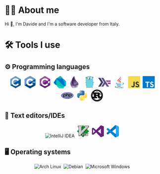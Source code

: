 # :man_technologist: About me
Hi :wave:, I'm Davide and I'm a software developer from Italy.
# :hammer_and_wrench: Tools I use
## :gear: Programming languages
<div align="center">
  <img src="https://github.com/devicons/devicon/blob/master/icons/c/c-original.svg" alt="C" width="40" height="40"/>&nbsp;
  <img src="https://github.com/devicons/devicon/blob/master/icons/cplusplus/cplusplus-original.svg" alt="C++" width="40" height="40"/>&nbsp;
  <img src="https://github.com/devicons/devicon/blob/master/icons/csharp/csharp-original.svg" alt="C#" width="40" height="40"/>&nbsp;
  <img src="https://github.com/devicons/devicon/blob/master/icons/dart/dart-original.svg" alt="Dart" width="40" height="40"/>&nbsp;
  <img src="https://github.com/devicons/devicon/blob/master/icons/elixir/elixir-original.svg" alt="Elixir" width="40" height="40"/>&nbsp;
  <img src="https://github.com/devicons/devicon/blob/master/icons/go/go-original.svg" alt="Go" width="40" height="40"/>&nbsp;
  <img src="https://github.com/devicons/devicon/blob/master/icons/haskell/haskell-original.svg" alt="Haskell" width="40" height="40"/>&nbsp;
  <img src="https://github.com/devicons/devicon/blob/master/icons/java/java-original.svg" alt="Java" width="40" height="40"/>&nbsp;
  <img src="https://github.com/devicons/devicon/blob/master/icons/javascript/javascript-original.svg" alt="JavaScript" width="40" height="40"/>&nbsp;
  <img src="https://github.com/devicons/devicon/blob/master/icons/typescript/typescript-original.svg" alt="TypeScript" width="40" height="40"/>&nbsp;
  <img src="https://github.com/devicons/devicon/blob/master/icons/php/php-original.svg" alt="PHP" width="40" height="40"/>&nbsp;
  <img src="https://github.com/devicons/devicon/blob/master/icons/python/python-original.svg" alt="Python" width="40" height="40"/>&nbsp;
  <img src="https://github.com/devicons/devicon/blob/master/icons/rust/rust-plain.svg" alt="Rust" width="40" height="40"/>&nbsp;
</div>

## :memo: Text editors/IDEs
<div align="center">
  <img src="https://upload.wikimedia.org/wikipedia/commons/9/9c/IntelliJ_IDEA_Icon.svg" alt="IntelliJ IDEA" width="40" height="40"/>&nbsp;
  <img src="https://github.com/devicons/devicon/blob/master/icons/vim/vim-original.svg" alt="Vim" width="40" height="40"/>&nbsp;
  <img src="https://github.com/devicons/devicon/blob/master/icons/visualstudio/visualstudio-plain.svg" alt="Visual Studio" width="40" height="40"/>&nbsp;
  <img src="https://github.com/devicons/devicon/blob/master/icons/vscode/vscode-original.svg" alt="VSCode" width="40" height="40"/>&nbsp;
</div>

## :desktop_computer: Operating systems
<div align="center">
  <img src="https://archlinux.org/static/logos/archlinux-logo-dark-scalable.518881f04ca9.svg" alt="Arch Linux" height="40"/>&nbsp;
  <img src="https://www.debian.org/logos/openlogo-nd.svg" alt="Debian" height="40"/>&nbsp;
  <img src="https://upload.wikimedia.org/wikipedia/commons/8/87/Windows_logo_-_2021.svg" alt="Microsoft Windows" height="40"/>&nbsp;
</div>
